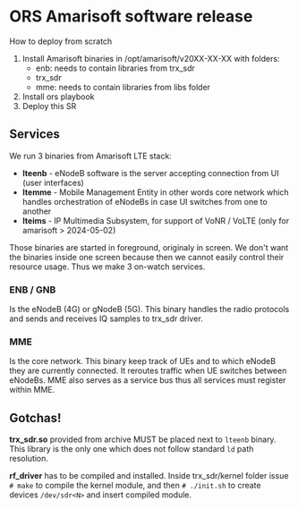 # ORS Amarisoft software release

How to deploy from scratch

  1. Install Amarisoft binaries in /opt/amarisoft/v20XX-XX-XX with folders:
     * enb: needs to contain libraries from trx_sdr
     * trx_sdr
     * mme: needs to contain libraries from libs folder
  2. Install ors playbook
  3. Deploy this SR

## Services

We run 3 binaries from Amarisoft LTE stack:

 * **lteenb** - eNodeB software is the server accepting connection from UI (user interfaces)
 * **ltemme** - Mobile Management Entity in other words core network which handles orchestration of 
   eNodeBs in case UI switches from one to another
 * **lteims** - IP Multimedia Subsystem, for support of VoNR / VoLTE (only for amarisoft > 2024-05-02)
 
Those binaries are started in foreground, originaly in screen. We don't want the binaries inside one
screen because then we cannot easily control their resource usage. Thus we make 3 on-watch services.

### ENB / GNB

Is the eNodeB (4G) or gNodeB (5G). This binary handles the radio protocols and sends and receives
IQ samples to trx_sdr driver.

### MME

Is the core network.  This binary keep track of UEs and to which eNodeB they are currently connected.
It reroutes traffic when UE switches between eNodeBs.
MME also serves as a service bus thus all services must register within MME. 

## Gotchas!

**trx_sdr.so** provided from archive MUST be placed next to `lteenb` binary. This library is the
only one which does not follow standard `ld` path resolution.

**rf_driver** has to be compiled and installed. Inside trx_sdr/kernel folder issue `# make` to compile the
kernel module, and then `# ./init.sh` to create devices `/dev/sdr<N>` and insert compiled module.
